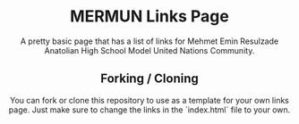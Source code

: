 <div style="text-align: center">
<h1>MERMUN Links Page</h1>
<p>A pretty basic page that has a list of links for Mehmet Emin Resulzade Anatolian High School Model United Nations Community. </p>

<h2>Forking / Cloning</h2>
<p>You can fork or clone this repository to use as a template for your own links page. Just make sure to change the links in the `index.html` file to your own.</p>
</div>
